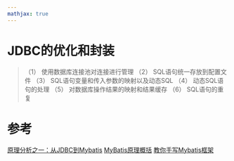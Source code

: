 ```yaml
---
mathjax: true
---
```


# JDBC的优化和封装
>（1） 使用数据库连接池对连接进行管理
>（2） SQL语句统一存放到配置文件
>（3） SQL语句变量和传入参数的映射以及动态SQL
>（4） 动态SQL语句的处理
>（5） 对数据库操作结果的映射和结果缓存
>（6） SQL语句的重复


# 参考
[原理分析之一：从JDBC到Mybatis](https://www.iteye.com/blog/chenjc-it-1455688)
[MyBatis原理概括](https://segmentfault.com/a/1190000015117926)
[教你手写Mybatis框架](https://segmentfault.com/a/1190000015348516)